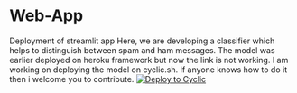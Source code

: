 # Web-App
Deployment of streamlit app
Here, we are developing a classifier which helps to distinguish between spam and ham messages. 
The model was earlier deployed on heroku framework but now the link is not working. 
I am working on deploying the model on cyclic.sh. If anyone knows how to do it then i welcome you to contribute.
[![Deploy to Cyclic](https://deploy.cyclic.sh/button.svg)](https://deploy.cyclic.sh/)
